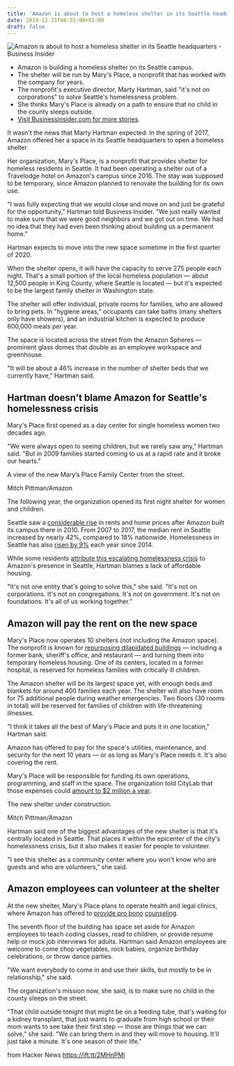 ```yaml
---
title: 'Amazon is about to host a homeless shelter in its Seattle headquarters'
date: 2019-12-31T06:55:00+01:00
draft: false
---
```


![](https://image.businessinsider.com/5dc4a7ff3afd3709472b6603?width=1200&format=jpeg "Amazon is about to host a homeless shelter in its Seattle headquarters - Business Insider")  

*   Amazon is building a homeless shelter on its Seattle campus.
*   The shelter will be run by Mary's Place, a nonprofit that has worked with the company for years.
*   The nonprofit's executive director, Marty Hartman, said "it's not on corporations" to solve Seattle's homelessness problem.
*   She thinks Mary's Place is already on a path to ensure that no child in the county sleeps outside.
*   [Visit Businessinsider.com for more stories](https://www.businessinsider.com/?hprecirc-bullet).

It wasn't the news that Marty Hartman expected: In the spring of 2017, Amazon offered her a space in its Seattle headquarters to open a homeless shelter.

Her organization, Mary's Place, is a nonprofit that provides shelter for homeless residents in Seattle. It had been operating a shelter out of a Travelodge hotel on Amazon's campus since 2016. The stay was supposed to be temporary, since Amazon planned to renovate the building for its own use.

"I was fully expecting that we would close and move on and just be grateful for the opportunity," Hartman told Business Insider. "We just really wanted to make sure that we were good neighbors and we got out on time. We had no idea that they had even been thinking about building us a permanent home."

Hartman expects to move into the new space sometime in the first quarter of 2020.

When the shelter opens, it will have the capacity to serve 275 people each night. That's a small portion of the local homeless population — about 12,500 people in King County, where Seattle is located — but it's expected to be the largest family shelter in Washington state.

The shelter will offer individual, private rooms for families, who are allowed to bring pets. In "hygiene areas," occupants can take baths (many shelters only have showers), and an industrial kitchen is expected to produce 600,000 meals per year.

The space is located across the street from the Amazon Spheres — prominent glass domes that double as an employee workspace and greenhouse.

"It will be about a 46% increase in the number of shelter beds that we currently have," Hartman said.

Hartman doesn't blame Amazon for Seattle's homelessness crisis
--------------------------------------------------------------

Mary's Place first opened as a day center for single homeless women two decades ago.

"We were always open to seeing children, but we rarely saw any," Hartman said. "But in 2009 families started coming to us at a rapid rate and it broke our hearts."

A view of the new Mary’s Place Family Center from the street.

Mitch Pittman/Amazon

The following year, the organization opened its first night shelter for women and children.

Seattle saw a [considerable rise](https://www.multifamilyexecutive.com/property-management/rent-trends/the-amazon-effect-rising-rents_s) in rents and home prices after Amazon built its campus there in 2010. From 2007 to 2017, the median rent in Seattle increased by nearly 42%, compared to 18% nationwide. Homelessness in Seattle has also [risen by 9%](https://www.mckinsey.com/featured-insights/future-of-cities/the-economics-of-homelessness-in-seattle-and-king-county) each year since 2014. 

While some residents [attribute this escalating homelessness crisis](https://www.multifamilyexecutive.com/property-management/rent-trends/the-amazon-effect-rising-rents_s) to Amazon's presence in Seattle, Hartman blames a lack of affordable housing. 

"It's not one entity that's going to solve this," she said. "It's not on corporations. It's not on congregations. It's not on government. It's not on foundations. It's all of us working together."

Amazon will pay the rent on the new space
-----------------------------------------

Mary's Place now operates 10 shelters (not including the Amazon space). The nonprofit is known for [repurposing dilapidated buildings](https://www.marysplaceseattle.org/shelters) — including a former bank, sheriff's office, and restaurant — and turning them into temporary homeless housing. One of its centers, located in a former hospital, is reserved for homeless families with critically ill children.

The Amazon shelter will be its largest space yet, with enough beds and blankets for around 400 families each year. The shelter will also have room for 75 additional people during weather emergencies. Two floors (30 rooms in total) will be reserved for families of children with life-threatening illnesses. 

"I think it takes all the best of Mary's Place and puts it in one location," Hartman said. 

Amazon has offered to pay for the space's utilities, maintenance, and security for the next 10 years — or as long as Mary's Place needs it. It's also covering the rent. 

Mary's Place will be responsible for funding its own operations, programming, and staff in the space. The organization told CityLab that those expenses could [amount to $2 million a year](https://www.citylab.com/equity/2019/10/amazon-homeless-shelter-seattle-marys-place-family-housing/600961/).

The new shelter under construction.

Mitch Pittman/Amazon

Hartman said one of the biggest advantages of the new shelter is that it's centrally located in Seattle. That places it within the epicenter of the city's homelessness crisis, but it also makes it easier for people to volunteer.

"I see this shelter as a community center where you won't know who are guests and who are volunteers," she said.

Amazon employees can volunteer at the shelter
---------------------------------------------

At the new shelter, Mary's Place plans to operate health and legal clinics, where Amazon has offered to [provide ](https://www.citylab.com/equity/2019/10/amazon-homeless-shelter-seattle-marys-place-family-housing/600961/)[pro bono](https://www.citylab.com/equity/2019/10/amazon-homeless-shelter-seattle-marys-place-family-housing/600961/) [counseling](https://www.citylab.com/equity/2019/10/amazon-homeless-shelter-seattle-marys-place-family-housing/600961/).

The seventh floor of the building has space set aside for Amazon employees to teach coding classes, read to children, or provide resume help or mock job interviews for adults. Hartman said Amazon employees are welcome to come chop vegetables, rock babies, organize birthday celebrations, or throw dance parties.

"We want everybody to come in and use their skills, but mostly to be in relationship," she said.

The organization's mission now, she said, is to make sure no child in the county sleeps on the street.

"That child outside tonight that might be on a feeding tube, that's waiting for a kidney transplant, that just wants to graduate from high school or their mom wants to see take their first step — those are things that we can solve," she said. "We can bring them in and they will move to housing. It'll just take a minute. It's one season of their life."

  
  
from Hacker News https://ift.tt/2MHnPMi
